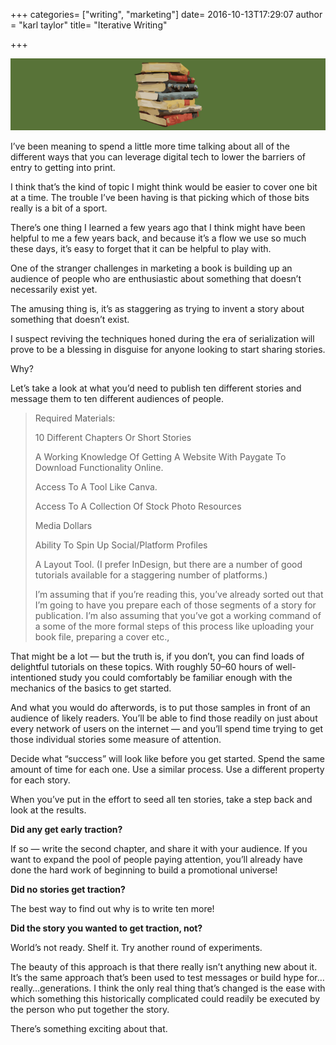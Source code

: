 +++
categories= ["writing", "marketing"]
date= 2016-10-13T17:29:07 
author = "karl taylor"
title= "Iterative Writing"

+++

  ![](https://raw.githubusercontent.com/karljtaylor/kjt/blog/content/assets/70681-1gu0gi2elb2j-3ryotpk_xa.png)  


 I’ve been meaning to spend a little more time talking about all of the different ways that you can leverage digital tech to lower the barriers of entry to getting into print.

 I think that’s the kind of topic I might think would be easier to cover one bit at a time. The trouble I’ve been having is that picking which of those bits really is a bit of a sport.

 There’s one thing I learned a few years ago that I think might have been helpful to me a few years back, and because it’s a flow we use so much these days, it’s easy to forget that it can be helpful to play with.

 One of the stranger challenges in marketing a book is building up an audience of people who are enthusiastic about something that doesn’t necessarily exist yet.

 The amusing thing is, it’s as staggering as trying to invent a story about something that doesn’t exist.

 I suspect reviving the techniques honed during the era of serialization will prove to be a blessing in disguise for anyone looking to start sharing stories.

 Why?

  Let’s take a look at what you’d need to publish ten different stories and message them to ten different audiences of people.


> Required Materials:
>
>  
> 10 Different Chapters Or Short Stories
>
>  
> A Working Knowledge Of Getting A Website With Paygate To Download Functionality Online.
>
>  
> Access To A Tool Like Canva.
>
>  
> Access To A Collection Of Stock Photo Resources
>
>  
> Media Dollars
>
>  
> Ability To Spin Up Social/Platform Profiles
>
>  
> A Layout Tool. (I prefer InDesign, but there are a number of good tutorials available for a staggering number of platforms.)
>
>  I’m assuming that if you’re reading this, you’ve already sorted out that I’m going to have you prepare each of those segments of a story for publication. I’m also assuming that you’ve got a working command of a some of the more formal steps of this process like uploading your book file, preparing a cover etc.,

 That might be a lot — but the truth is, if you don’t, you can find loads of delightful tutorials on these topics. With roughly 50–60 hours of well-intentioned study you could comfortably be familiar enough with the mechanics of the basics to get started.

 And what you would do afterwords, is to put those samples in front of an audience of likely readers. You’ll be able to find those readily on just about every network of users on the internet — and you’ll spend time trying to get those individual stories some measure of attention.

 Decide what “success” will look like before you get started. Spend the same amount of time for each one. Use a similar process. Use a different property for each story.

 When you’ve put in the effort to seed all ten stories, take a step back and look at the results.

 **Did any get early traction?**

 If so — write the second chapter, and share it with your audience. If you want to expand the pool of people paying attention, you’ll already have done the hard work of beginning to build a promotional universe!

 **Did no stories get traction?**

 The best way to find out why is to write ten more!

 **Did the story you wanted to get traction, not?**

 World’s not ready. Shelf it. Try another round of experiments.

  The beauty of this approach is that there really isn’t anything new about it. It’s the same approach that’s been used to test messages or build hype for…really…generations. I think the only real thing that’s changed is the ease with which something this historically complicated could readily be executed by the person who put together the story.

 There’s something exciting about that.
